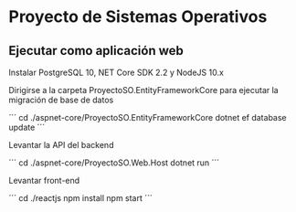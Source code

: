 # Proyecto de Sistemas Operativos

## Ejecutar como aplicación web

Instalar PostgreSQL 10, NET Core SDK 2.2 y NodeJS 10.x

Dirigirse a la carpeta ProyectoSO.EntityFrameworkCore para ejecutar la migración de base de datos

´´´
    cd ./aspnet-core/ProyectoSO.EntityFrameworkCore
    dotnet ef database update
´´´

Levantar la API del backend

´´´
    cd ./aspnet-core/ProyectoSO.Web.Host
    dotnet run
´´´

Levantar front-end

´´´
    cd ./reactjs
    npm install
    npm start
´´´

